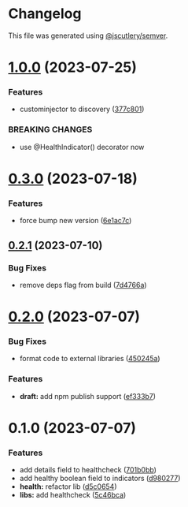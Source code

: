 # Changelog

This file was generated using [@jscutlery/semver](https://github.com/jscutlery/semver).

# [1.0.0](https://github.com/temarusanov/nx/compare/health-checks-0.3.0...health-checks-1.0.0) (2023-07-25)


### Features

* custominjector to discovery ([377c801](https://github.com/temarusanov/nx/commit/377c801a84a4e9d9aed5c2ff6db47dfedaf40f02))


### BREAKING CHANGES

* use @HealthIndicator() decorator now



# [0.3.0](https://github.com/temarusanov/nx/compare/health-checks-0.2.1...health-checks-0.3.0) (2023-07-18)


### Features

* force bump new version ([6e1ac7c](https://github.com/temarusanov/nx/commit/6e1ac7ccb930b1e9f8a77afb65178b994637902c))



## [0.2.1](https://github.com/temarusanov/nx/compare/health-checks-0.2.0...health-checks-0.2.1) (2023-07-10)


### Bug Fixes

* remove deps flag from build ([7d4766a](https://github.com/temarusanov/nx/commit/7d4766a63260ba1cb4051569531797e6e5b9752c))



# [0.2.0](https://github.com/temarusanov/nx/compare/health-checks-0.1.0...health-checks-0.2.0) (2023-07-07)


### Bug Fixes

* format code to external libraries ([450245a](https://github.com/temarusanov/nx/commit/450245a5793ec9ce9dfcc3950ad1c2fbfe638248))


### Features

* **draft:** add npm publish support ([ef333b7](https://github.com/temarusanov/nx/commit/ef333b7567c3df1f99393205cccd75443f28f065))



# 0.1.0 (2023-07-07)

### Features

- add details field to healthcheck ([701b0bb](https://github.com/temarusanov/nx/commit/701b0bb79e5a7255f3f5b3727b777fd12dd25e9a))
- add healthy boolean field to indicators ([d980277](https://github.com/temarusanov/nx/commit/d980277f32e1f935a1b617f1d50525de17d32867))
- **health:** refactor lib ([d5c0654](https://github.com/temarusanov/nx/commit/d5c065413c233e84f7f3230c4e7a8c7ae78fee25))
- **libs:** add healthcheck ([5c46bca](https://github.com/temarusanov/nx/commit/5c46bca7dbdf76624d822bb21d04041830b438cf))
